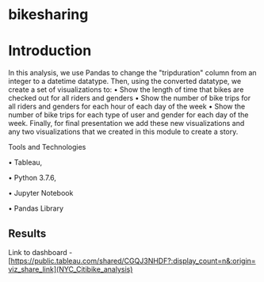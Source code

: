# bikesharing

# Introduction
In this analysis, we use Pandas to change the "tripduration" column from an integer to a datetime datatype. Then, using the converted datatype, we create a set of visualizations to:
•	Show the length of time that bikes are checked out for all riders and genders
•	Show the number of bike trips for all riders and genders for each hour of each day of the week
•	Show the number of bike trips for each type of user and gender for each day of the week.
Finally, for final presentation we add these new visualizations and any two visualizations that we created in this module to create a story.

Tools and Technologies

•	Tableau,

•	 Python 3.7.6, 

•	Jupyter Notebook

•	 Pandas Library
## Results

Link to dashboard - [https://public.tableau.com/shared/CGQJ3NHDF?:display_count=n&:origin=viz_share_link](NYC_Citibike_analysis)
